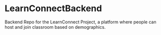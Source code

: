 # LearnConnectBackend
Backend Repo for the LearnConnect Project, a platform where people can host and join classroom based on demographics.
